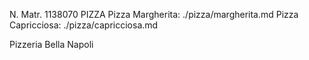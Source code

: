 N. Matr. 1138070
PIZZA
Pizza Margherita: ./pizza/margherita.md
Pizza Capricciosa: ./pizza/capricciosa.md

Pizzeria Bella Napoli
